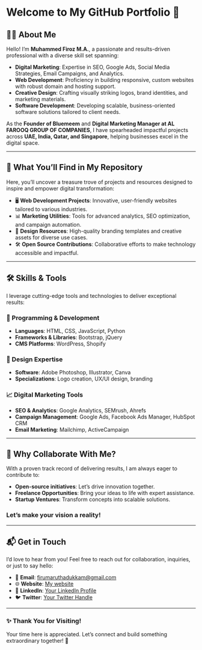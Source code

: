 # Welcome to My GitHub Portfolio 👋  

## 👨‍💻 About Me  
Hello! I’m **Muhammed Firoz M.A.**, a passionate and results-driven professional with a diverse skill set spanning:  
- **Digital Marketing**: Expertise in SEO, Google Ads, Social Media Strategies, Email Campaigns, and Analytics.  
- **Web Development**: Proficiency in building responsive, custom websites with robust domain and hosting support.  
- **Creative Design**: Crafting visually striking logos, brand identities, and marketing materials.  
- **Software Development**: Developing scalable, business-oriented software solutions tailored to client needs.  

As the **Founder of Bluemeem** and **Digital Marketing Manager at AL FAROOQ GROUP OF COMPANIES**, I have spearheaded impactful projects across **UAE, India, Qatar, and Singapore**, helping businesses excel in the digital space.

---

## 🌟 What You’ll Find in My Repository  
Here, you’ll uncover a treasure trove of projects and resources designed to inspire and empower digital transformation:  
- 🖥️ **Web Development Projects**: Innovative, user-friendly websites tailored to various industries.  
- 📊 **Marketing Utilities**: Tools for advanced analytics, SEO optimization, and campaign automation.  
- 🎨 **Design Resources**: High-quality branding templates and creative assets for diverse use cases.  
- 🛠️ **Open Source Contributions**: Collaborative efforts to make technology accessible and impactful.  

---

## 🛠️ Skills & Tools  
I leverage cutting-edge tools and technologies to deliver exceptional results:  

### 🔧 Programming & Development  
- **Languages**: HTML, CSS, JavaScript, Python  
- **Frameworks & Libraries**: Bootstrap, jQuery  
- **CMS Platforms**: WordPress, Shopify  

### 🎨 Design Expertise  
- **Software**: Adobe Photoshop, Illustrator, Canva  
- **Specializations**: Logo creation, UX/UI design, branding  

### 📈 Digital Marketing Tools  
- **SEO & Analytics**: Google Analytics, SEMrush, Ahrefs  
- **Campaign Management**: Google Ads, Facebook Ads Manager, HubSpot CRM  
- **Email Marketing**: Mailchimp, ActiveCampaign  

---

## 🚀 Why Collaborate With Me?  
With a proven track record of delivering results, I am always eager to contribute to:  
- **Open-source initiatives**: Let’s drive innovation together.  
- **Freelance Opportunities**: Bring your ideas to life with expert assistance.  
- **Startup Ventures**: Transform concepts into scalable solutions.  

### Let’s make your vision a reality!  

---

## 📬 Get in Touch  
I’d love to hear from you! Feel free to reach out for collaboration, inquiries, or just to say hello:  
- 📧 **Email**:  firumaruthadukkam@gmail.com 
- 🌐 **Website**: [My website](https://mohd-firoz.github.io/personal-website)  
- 💼 **LinkedIn**: [Your LinkedIn Profile](https://linkedin.com/in/yourprofile)
- 🐦 **Twitter**: [Your Twitter Handle](https://twitter.com/yourhandle)  

---

### ✨ Thank You for Visiting!  
Your time here is appreciated. Let’s connect and build something extraordinary together! 🚀  
